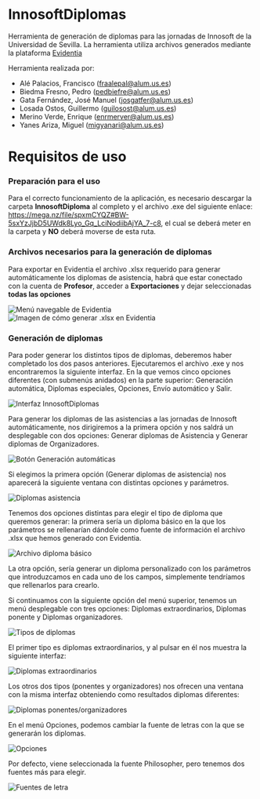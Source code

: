 # InnosoftDiplomas
Herramienta de generación de diplomas para las jornadas de Innosoft de la Universidad de Sevilla.
La herramienta utiliza archivos generados mediante la plataforma [Evidentia](https://github.com/drorganvidez/evidentia)

Herramienta realizada por:
* Alé Palacios, Francisco (fraalepal@alum.us.es)
* Biedma Fresno, Pedro (pedbiefre@alum.us.es)
* Gata Fernández, José Manuel (josgatfer@alum.us.es)
* Losada Ostos, Guillermo (guilosost@alum.us.es)
* Merino Verde, Enrique (enrmerver@alum.us.es)
* Yanes Ariza, Miguel (migyanari@alum.us.es)

# Requisitos de uso

### Preparación para el uso
Para el correcto funcionamiento de la aplicación, es necesario descargar la carpeta **InnosoftDiploma** al completo y el archivo .exe del siguiente enlace: https://mega.nz/file/spxmCYQZ#BW-5sxYzJjbD5UWdk8Lyo_Gq_LciNodiibAjYA_7-c8, el cual se deberá meter en la carpeta y **NO** deberá moverse de esta ruta.

### Archivos necesarios para la generación de diplomas
Para exportar en Evidentia el archivo .xlsx requerido para generar automáticamente los diplomas de asistencia, habrá que estar conectado con la cuenta de **Profesor**, acceder a **Exportaciones** y dejar seleccionadas **todas las opciones**

![Menú navegable de Evidentia](https://cdn.discordapp.com/attachments/768136234287366175/778612940278333480/unknown.png)
![Imagen de cómo generar .xlsx en Evidentia](https://cdn.discordapp.com/attachments/768136234287366175/778610418896863282/unknown.png)


### Generación de diplomas
Para poder generar los distintos tipos de diplomas, deberemos haber completado los dos pasos anteriores. Ejecutaremos el archivo .exe y nos encontraremos la siguiente interfaz. En la que vemos cinco opciones diferentes (con submenús anidados) en la parte superior: Generación automática, Diplomas especiales, Opciones, Envío automático y Salir.

![Interfaz InnosoftDiplomas](https://cdn.discordapp.com/attachments/646777871016263713/800330702238253066/Screenshot_1.png)

Para generar los diplomas de las asistencias a las jornadas de Innosoft automáticamente, nos dirigiremos a la primera opción y nos saldrá un desplegable con dos opciones: Generar diplomas de Asistencia y Generar diplomas de Organizadores.

![Botón Generación automáticas](https://cdn.discordapp.com/attachments/646777871016263713/800330992409378826/Screenshot_2.png)

Si elegimos la primera opción (Generar diplomas de asistencia) nos aparecerá la siguiente ventana con distintas opciones y parámetros.

![Diplomas asistencia](https://cdn.discordapp.com/attachments/646777871016263713/800330994132975626/Screenshot_3.png)

Tenemos dos opciones distintas para elegir el tipo de diploma que queremos generar: la primera sería un diploma básico en la que los parámetros se rellenarían dándole como fuente de información el archivo .xlsx que hemos generado con Evidentia.

![Archivo diploma básico](https://cdn.discordapp.com/attachments/646777871016263713/800330995635191870/Screenshot_4.png)

La otra opción, sería generar un diploma personalizado con los parámetros que introduzcamos en cada uno de los campos, simplemente tendríamos que rellenarlos para crearlo.

Si continuamos con la siguiente opción del menú superior, tenemos un menú desplegable con tres opciones: Diplomas extraordinarios, Diplomas ponente y Diplomas organizadores.

![Tipos de diplomas](https://cdn.discordapp.com/attachments/646777871016263713/800331000302272522/Screenshot_8.png)

El primer tipo es diplomas extraordinarios, y al pulsar en él nos muestra la siguiente interfaz:

![Diplomas extraordinarios](https://cdn.discordapp.com/attachments/646777871016263713/800330997756723210/Screenshot_5.png)

Los otros dos tipos (ponentes y organizadores) nos ofrecen una ventana con la misma interfaz obteniendo como resultados diplomas diferentes:

![Diplomas ponentes/organizadores](https://cdn.discordapp.com/attachments/646777871016263713/800330997982822411/Screenshot_6.png)

En el menú Opciones, podemos cambiar la fuente de letras con la que se generarán los diplomas.

![Opciones](https://cdn.discordapp.com/attachments/646777871016263713/800333863943012372/Screenshot_9.png)

Por defecto, viene seleccionada la fuente Philosopher, pero tenemos dos fuentes más para elegir.

![Fuentes de letra](https://cdn.discordapp.com/attachments/646777871016263713/800333868590825472/Screenshot_10.png)
